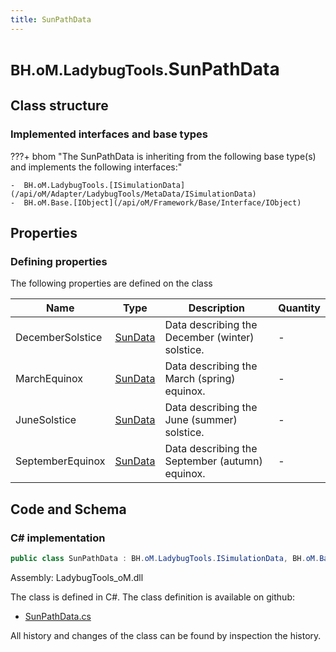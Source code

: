 ```yaml
---
title: SunPathData
---
```


# <small>BH.oM.LadybugTools.</small>**SunPathData**



## Class structure

### Implemented interfaces and base types

???+ bhom "The SunPathData is inheriting from the following base type(s) and implements the following interfaces:"

    -  BH.oM.LadybugTools.[ISimulationData](/api/oM/Adapter/LadybugTools/MetaData/ISimulationData)
    -  BH.oM.Base.[IObject](/api/oM/Framework/Base/Interface/IObject)


## Properties



### Defining properties

The following properties are defined on the class

| Name             | Type             | Description      | Quantity         |
|------------------|------------------|------------------|------------------|
| DecemberSolstice | [SunData](/api/oM/Adapter/LadybugTools/MetaData/SunData) | Data describing the December (winter) solstice. | - |
| MarchEquinox | [SunData](/api/oM/Adapter/LadybugTools/MetaData/SunData) | Data describing the March (spring) equinox. | - |
| JuneSolstice | [SunData](/api/oM/Adapter/LadybugTools/MetaData/SunData) | Data describing the June (summer) solstice. | - |
| SeptemberEquinox | [SunData](/api/oM/Adapter/LadybugTools/MetaData/SunData) | Data describing the September (autumn) equinox. | - |


## Code and Schema

### C# implementation

``` C# title="C#"
public class SunPathData : BH.oM.LadybugTools.ISimulationData, BH.oM.Base.IObject
```

Assembly: LadybugTools_oM.dll

The class is defined in C#. The class definition is available on github:

- [SunPathData.cs](https://github.com/BHoM/LadybugTools_Toolkit/blob/develop/LadybugTools_oM/MetaData\SunPathData.cs)

All history and changes of the class can be found by inspection the history.
